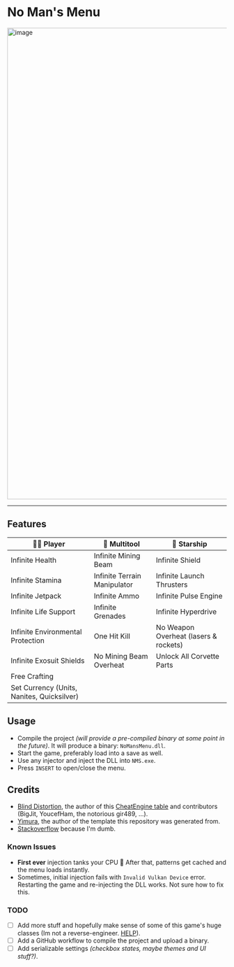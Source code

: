 # No Man's Menu

<img width="1919" height="1079" alt="image" src="https://github.com/user-attachments/assets/c1ed49cf-b44a-4c00-9972-c2b676fdd910" />

___

## Features

| 🧑‍🚀 Player | 🔫 Multitool | 🚀 Starship |
| ----------- | ----------- | ---------- |
| Infinite Health | Infinite Mining Beam | Infinite Shield |
| Infinite Stamina | Infinite Terrain Manipulator | Infinite Launch Thrusters |
| Infinite Jetpack | Infinite Ammo | Infinite Pulse Engine |
| Infinite Life Support | Infinite Grenades | Infinite Hyperdrive |
| Infinite Environmental Protection | One Hit Kill | No Weapon Overheat (lasers & rockets) |
| Infinite Exosuit Shields | No Mining Beam Overheat | Unlock All Corvette Parts |
| Free Crafting |  |  |
| Set Currency (Units, Nanites, Quicksilver) |  |  |

## Usage

- Compile the project *(will provide a pre-compiled binary at some point in the future)*. It will produce a binary: `NoMansMenu.dll`.
- Start the game, preferably load into a save as well.
- Use any injector and inject the DLL into `NMS.exe`.
- Press `INSERT` to open/close the menu.

## Credits

- [Blind Distortion](https://fearlessrevolution.com/memberlist.php?mode=viewprofile&u=107792&sid=6e14b7672f349c049f08797d36849609), the author of this [CheatEngine table](https://fearlessrevolution.com/viewtopic.php?t=30442) and contributors (BigJit, YoucefHam, the notorious gir489, ...).
- [Yimura](https://github.com/Yimura), the author of the template this repository was generated from.
- [Stackoverflow](https://stackoverflow.com) because I'm dumb.

### Known Issues

- **First ever** injection tanks your CPU 🥴 After that, patterns get cached and the menu loads instantly.
- Sometimes, initial injection fails with `Invalid Vulkan Device` error. Restarting the game and re-injecting the DLL works. Not sure how to fix this.

### TODO

- [ ] Add more stuff and hopefully make sense of some of this game's huge classes (Im not a reverse-engineer. [HELP](https://www.youtube.com/watch?v=zw8TCw42hZo)).
- [ ] Add a GitHub workflow to compile the project and upload a binary.
- [ ] Add serializable settings *(checkbox states, maybe themes and UI stuff?)*.
